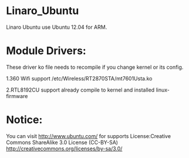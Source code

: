 Linaro_Ubuntu
=============
Linaro Ubuntu use Ubuntu 12.04 for ARM.

Module Drivers:
===============
These driver ko file needs to recompile if you change kernel or its config.

1.360 Wifi support
/etc/Wireless/RT2870STA/mt7601Usta.ko

2.RTL8192CU support
already compile to kernel
and installed linux-firmware

Notice:
=======
You can visit http://www.ubuntu.com/ for supports
License:Creative Commons ShareAlike 3.0 License (CC-BY-SA)
http://creativecommons.org/licenses/by-sa/3.0/
